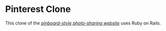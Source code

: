 # Pinterest Clone

This clone of the [*pinboard-style photo-sharing website*](http://www.pinterest.com) 
uses Ruby on Rails.